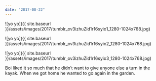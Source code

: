 ```yaml
---
date: "2017-08-22"
---
```


![yo yo]({{ site.baseurl }}/assets/images/2017/tumblr_ov3izhuZid1r16syio1_1280-1024x768.jpg)

![yo yo]({{ site.baseurl }}/assets/images/2017/tumblr_ov3izhuZid1r16syio2_1280-1024x768.jpg)

![yo yo]({{ site.baseurl }}/assets/images/2017/tumblr_ov3izhuZid1r16syio3_1280-1024x768.jpg)

Boi liked it so much that he didn’t want to give anyone else a turn in the kayak. When we got home he wanted to go again in the garden.
